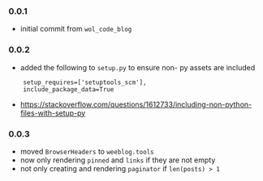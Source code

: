 ### 0.0.1

- initial commit from `wol_code_blog`

### 0.0.2

- added the following to `setup.py` to ensure non- py assets are included
    
```
    setup_requires=['setuptools_scm'],
    include_package_data=True
```

- https://stackoverflow.com/questions/1612733/including-non-python-files-with-setup-py

### 0.0.3

- moved `BrowserHeaders` to `weeblog.tools`
- now only rendering `pinned` and `links` if they are not empty
- not only creating and rendering `paginator` if `len(posts) > 1`